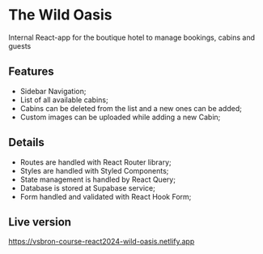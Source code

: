 # The Wild Oasis

Internal React-app for the boutique hotel to manage bookings, cabins and guests

## Features

- Sidebar Navigation;
- List of all available cabins;
- Cabins can be deleted from the list and a new ones can be added;
- Custom images can be uploaded while adding a new Cabin;

## Details

- Routes are handled with React Router library;
- Styles are handled with Styled Components;
- State management is handled by React Query;
- Database is stored at Supabase service;
- Form handled and validated with React Hook Form;

## Live version

https://vsbron-course-react2024-wild-oasis.netlify.app
